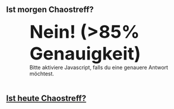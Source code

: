 ## Ist morgen Chaostreff?
<div  style="margin: 0 auto; width:75%">
  <b style="font-size: xxx-large;" id="answer" >Nein! (>85% Genauigkeit)</b>
  <br/>
  <div id="noscript">Bitte aktiviere Javascript, falls du eine genauere Antwort möchtest.</div>
</div>
<br/>

## [Ist heute Chaostreff?](http://www.ist-heute-chaostreff.online)

 <script>
  var wednesday = 3;
  
  var treffDay = wednesday;
  var dayBeforeTreff = treffDay -1;
  
  var answers = {
    true:  "JA!",
    false: "Nein!"
  };

  var date = new Date();
  var dayOfWeek = date.getDay();
  
  document.getElementById("answer").innerHTML = answers[dayOfWeek == dayBeforeTreff];
  document.getElementById("noscript").remove();
 </script>